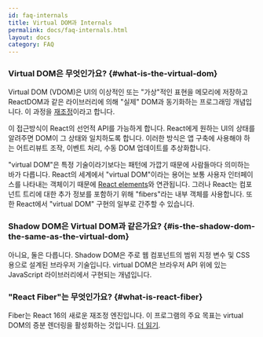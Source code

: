 ```yaml
---
id: faq-internals
title: Virtual DOM과 Internals
permalink: docs/faq-internals.html
layout: docs
category: FAQ
---
```


### Virtual DOM은 무엇인가요? {#what-is-the-virtual-dom}

Virtual DOM (VDOM)은 UI의 이상적인 또는 "가상"적인 표현을 메모리에 저장하고 ReactDOM과 같은 라이브러리에 의해 "실제" DOM과 동기화하는 프로그래밍 개념입니다. 이 과정을 [재조정](/docs/reconciliation.html)이라고 합니다.

이 접근방식이 React의 선언적 API를 가능하게 합니다. React에게 원하는 UI의 상태를 알려주면 DOM이 그 상태와 일치하도록 합니다. 이러한 방식은 앱 구축에 사용해야 하는 어트리뷰트 조작, 이벤트 처리, 수동 DOM 업데이트를 추상화합니다.

"virtual DOM"은 특정 기술이라기보다는 패턴에 가깝기 때문에 사람들마다 의미하는 바가 다릅니다. React의 세계에서 "virtual DOM"이라는 용어는 보통 사용자 인터페이스를 나타내는 객체이기 때문에 [React elements](/docs/rendering-elements.html)와 연관됩니다. 그러나 React는 컴포넌트 트리에 대한 추가 정보를 포함하기 위해 "fibers"라는 내부 객체를 사용합니다. 또한 React에서 "virtual DOM" 구현의 일부로 간주할 수 있습니다.

### Shadow DOM은 Virtual DOM과 같은가요? {#is-the-shadow-dom-the-same-as-the-virtual-dom}

아니요, 둘은 다릅니다. Shadow DOM은 주로 웹 컴포넌트의 범위 지정 변수 및 CSS용으로 설계된 브라우저 기술입니다. virtual DOM은 브라우저 API 위에 있는 JavaScript 라이브러리에서 구현되는 개념입니다.

### "React Fiber"는 무엇인가요? {#what-is-react-fiber}

Fiber는 React 16의 새로운 재조정 엔진입니다. 이 프로그램의 주요 목표는 virtual DOM의 증분 렌더링을 활성화하는 것입니다. [더 읽기](https://github.com/acdlite/react-fiber-architecture).
